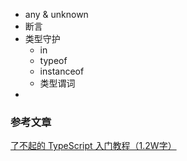 * any & unknown
* 断言
* 类型守护
  * in
  * typeof
  * instanceof
  * 类型谓词
* 









### 参考文章

[了不起的 TypeScript 入门教程（1.2W字）](https://segmentfault.com/a/1190000022876390)